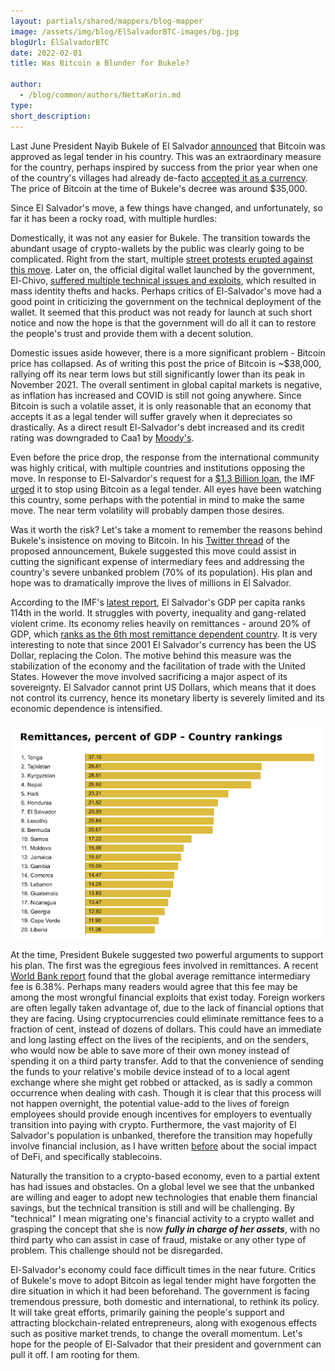 ```yaml
---
layout: partials/shared/mappers/blog-mapper
image: /assets/img/blog/ElSalvadorBTC-images/bg.jpg
blogUrl: ElSalvadorBTC
date: 2022-02-01
title: Was Bitcoin a Blunder for Bukele?

author:
  - /blog/common/authors/NettaKorin.md
type:
short_description: 
---
```

Last June President Nayib Bukele of El Salvador [announced](https://www.bbc.com/news/world-latin-america-57373058) that Bitcoin was approved as legal tender in his country. This was an extraordinary measure for the country, perhaps inspired by success from the prior year when one of the country's villages had already de-facto [accepted it as a currency](https://www.forbes.com/sites/tatianakoffman/2020/07/14/this-el-salvador-village-adopts-bitcoin-as-money/). The price of Bitcoin at the time of Bukele's decree was around $35,000.

Since El Salvador's move, a few things have changed, and unfortunately, so far it has been a rocky road, with multiple hurdles:

Domestically, it was not any easier for Bukele. The transition towards the abundant usage of crypto-wallets by the public was clearly going to be complicated. Right from the start, multiple [street protests erupted against this move](https://www.reuters.com/world/americas/salvador-street-protest-breaks-out-against-bitcoin-adoption-2021-09-07/). Later on, the official digital wallet launched by the government, El-Chivo, [suffered multiple technical issues and exploits](https://www.coindesk.com/business/2021/10/29/identity-thieves-exploit-el-salvadors-chivo-bitcoin-wallets-setup-process/), which resulted in mass identity thefts and hacks. Perhaps critics of El-Salvador's move had a good point in criticizing the government on the technical deployment of the wallet. It seemed that this product was not ready for launch at such short notice and now the hope is that the government will do all it can to restore the people's trust and provide them with a decent solution.

Domestic issues aside however, there is a more significant problem - Bitcoin price has collapsed. As of writing this post the price of Bitcoin is ~$38,000, rallying off its near term lows but still significantly lower than its peak in November 2021. The overall sentiment in global capital markets is negative, as inflation has increased and COVID is still not going anywhere. Since Bitcoin is such a volatile asset, it is only reasonable that an economy that accepts it as a legal tender will suffer gravely when it depreciates so drastically. As a direct result El-Salvador's debt increased and its credit rating was downgraded to Caa1 by [Moody's](https://www.moodys.com/research/Moodys-downgrades-El-Salvadors-rating-to-Caa1-maintains-negative-outlook--PR_450956).

Even before the price drop, the response from the international community was highly critical, with multiple countries and institutions opposing the move. In response to El-Salvardor's request for a [$1.3 Billion loan](https://fortune.com/2021/10/19/el-salvador-bitcoin-imf-loan/), the IMF [urged](https://www.cnbc.com/2022/01/25/drop-bitcoin-as-legal-tender-imf-urges-el-salvador.html) it to stop using Bitcoin as a legal tender. All eyes have been watching this country, some perhaps with the potential in mind to make the same move. The near term volatility will probably dampen those desires.

Was it worth the risk? Let's take a moment to remember the reasons behind Bukele's insistence on moving to Bitcoin. In his [Twitter thread](https://twitter.com/nayibbukele/status/1401335885497524226) of the proposed announcement, Bukele suggested this move could assist in cutting the significant expense of intermediary fees and addressing the country's severe unbanked problem (70% of its population). His plan and hope was to dramatically improve the lives of millions in El Salvador.

According to the IMF's [latest report](https://www.imf.org/en/Publications/WEO/weo-database/2021/April/weo-report), El Salvador's GDP per capita ranks 114th in the world. It struggles with poverty, inequality and gang-related violent crime. Its economy relies heavily on remittances - around 20% of GDP, which [ranks as the 6th most remittance dependent country](https://www.theglobaleconomy.com/rankings/remittances_percent_gdp/). It is very interesting to note that since 2001 El Salvador's currency has been the US Dollar, replacing the Colon. The motive behind this measure was the stabilization of the economy and the facilitation of trade with the United States. However the move involved sacrificing a major aspect of its sovereignty. El Salvador cannot print US Dollars, which means that it does not control its currency, hence its monetary liberty is severely limited and its economic dependence is intensified.

![](/assets/img/blog/ElSalvadorBTC-images/image1.jpg)

At the time, President Bukele suggested two powerful arguments to support his plan. The first was the egregious fees involved in remittances. A recent [World Bank report](https://remittanceprices.worldbank.org/sites/default/files/rpw_main_report_and_annex_q121_final.pdf) found that the global average remittance intermediary fee is 6.38%. Perhaps many readers would agree that this fee may be among the most wrongful financial exploits that exist today. Foreign workers are often legally taken advantage of, due to the lack of financial options that they are facing. Using cryptocurrencies could eliminate remittance fees to a fraction of cent, instead of dozens of dollars. This could have an immediate and long lasting effect on the lives of the recipients, and on the senders, who would now be able to save more of their own money instead of spending it on a third party transfer. Add to that the convenience of sending the funds to your relative's mobile device instead of to a local agent exchange where she might get robbed or attacked, as is sadly a common occurrence when dealing with cash. Though it is clear that this process will not happen overnight, the potential value-add to the lives of foreign employees should provide enough incentives for employers to eventually transition into paying with crypto. Furthermore, the vast majority of El Salvador's population is unbanked, therefore the transition may hopefully involve financial inclusion, as I have written [before](https://www.orbs.com/does-defi-hold-a-promise-for-the-unbanked/) about the social impact of DeFi, and specifically stablecoins.

Naturally the transition to a crypto-based economy, even to a partial extent has had issues and obstacles. On a global level we see that the unbanked are willing and eager to adopt new technologies that enable them financial savings, but the technical transition is still and will be challenging. By "technical" I mean migrating one's financial activity to a crypto wallet and grasping the concept that she is now ***fully in charge of her assets***, with no third party who can assist in case of fraud, mistake or any other type of problem. This challenge should not be disregarded.

El-Salvador's economy could face difficult times in the near future. Critics of Bukele's move to adopt Bitcoin as legal tender might have forgotten the dire situation in which it had been beforehand. The government is facing tremendous pressure, both domestic and international, to rethink its policy. It will take great efforts, primarily gaining the people's support and attracting blockchain-related entrepreneurs, along with exogenous effects such as positive market trends, to change the overall momentum. Let's hope for the people of El-Salvador that their president and government can pull it off. I am rooting for them.
